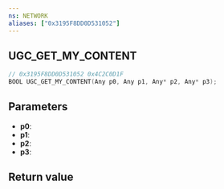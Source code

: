 ```yaml
---
ns: NETWORK
aliases: ["0x3195F8DD0D531052"]
---
```

## UGC_GET_MY_CONTENT

```c
// 0x3195F8DD0D531052 0x4C2C0D1F
BOOL UGC_GET_MY_CONTENT(Any p0, Any p1, Any* p2, Any* p3);
```

## Parameters
* **p0**: 
* **p1**: 
* **p2**: 
* **p3**: 

## Return value
